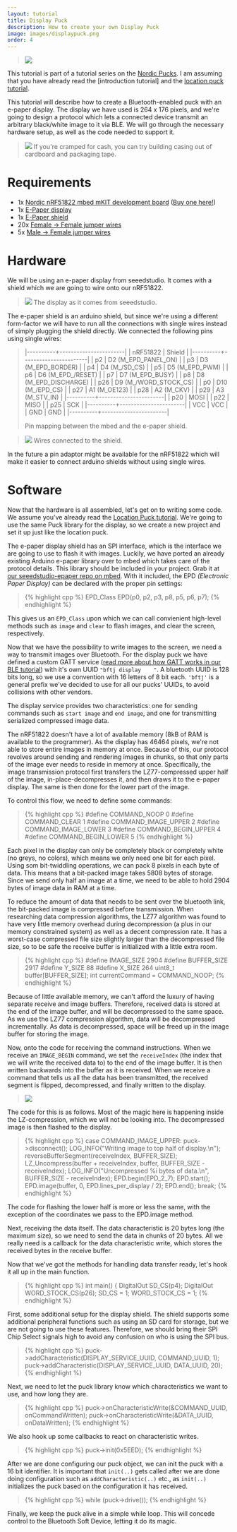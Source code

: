 ```yaml
---
layout: tutorial
title: Display Puck
description: How to create your own Display Puck
image: images/displaypuck.png
order: 4
---
```


> ![](../images/displaypuck.png)

This tutorial is part of a tutorial series on the [Nordic Pucks](../tutorials.html).
I am assuming that you have already read the [introduction tutorial] and the [location puck tutorial](location.html).

This tutorial will describe how to create a Bluetooth-enabled puck with an e-paper display. The display we have used is 264 x 176 pixels, and we're going to design a protocol which lets a connected device transmit an arbitrary black/white image to it via BLE. We will go through the necessary hardware setup, as well as the code needed to support it.

> ![](../images/display-closeup.jpg)
> If you're cramped for cash, you can try building casing out of cardboard and packaging tape.

# Requirements
- 1x [Nordic nRF51822 mbed mKIT development board](https://mbed.org/platforms/Nordic-nRF51822/) ([Buy one here!](http://www.semiconductorstore.com/cart/pc/viewPrd.asp?idproduct=49226))
- 1x [E-Paper display](http://www.seeedstudio.com/depot/27-ePaper-Panel-p-1596.html?cPath=34_82)
- 1x [E-Paper shield](http://www.seeedstudio.com/depot/Small-epaper-Shield-p-1597.html)
- 20x [Female -> Female jumper wires](http://www.seeedstudio.com/depot/1-pin-dualfemale-jumper-wire-100mm-50pcs-pack-p-260.html?cPath=44_47)
- 5x [Male -> Female jumper wires](http://www.seeedstudio.com/depot/1-Pin-FemaleMale-Jumper-Wire-125mm-50pcs-pack-p-1319.html?cPath=44_47)


# Hardware

We will be using an e-paper display from seeedstudio. It comes with a shield which we are going to wire onto our nRF51822.


> ![](../images/display_wrapped.jpg)
> The display as it comes from seeedstudio.

The e-paper shield is an arduino shield, but since we're using a different form-factor we will have to run all the connections with single wires instead of simply plugging the shield directly. We connected the following pins using single wires:

> |----------+-----------------------|
> | nRF51822 | Shield                |
> |----------+-----------------------|
> | p2       | D2 (M_EPD_PANEL_ON)   |
> | p3       | D3 (M_EPD_BORDER)     |
> | p4       | D4 (M_/SD_CS)         |
> | p5       | D5 (M_EPD_PWM)        |
> | p6       | D6 (M_EPD_/RESET)     |
> | p7       | D7 (M_EPD_BUSY)       |
> | p8       | D8 (M_EPD_DISCHARGE)  |
> | p26      | D9 (M_/WORD_STOCK_CS) |
> | p0       | D10 (M_/EPD_CS)       |
> | p27      | A1 (M_OE123)          |
> | p28      | A2 (M_CKV)            |
> | p29      | A3 (M_STV_IN)         |
> |----------+-----------------------|
> | p20      | MOSI                  |
> | p22      | MISO                  |
> | p25      | SCK                   |
> |----------+-----------------------|
> | VCC      | VCC                   |
> | GND      | GND                   |
> |----------+-----------------------|
> 
> Pin mapping between the mbed and the e-paper shield.

> ![](../images/IMG_2675.JPG)
> Wires connected to the shield.

In the future a pin adaptor might be available for the nRF51822 which will make it easier to connect arduino shields without using single wires.

# Software

Now that the hardware is all assembled, let's get on to writing some code.
We assume you've already read the [Location Puck tutorial](location.html).
We're going to use the same Puck library for the display, so we create a new project and set it up just like the location puck.

The e-paper display shield has an SPI interface, which is the interface we are going to use to flash it with images.
Luckily, we have ported an already existing Arduino e-paper library over to mbed which takes care of the protocol details.
This library should be included in your project. Grab it at [our seeedstudio-epaper repo on mbed](http://mbed.org/teams/Nordic-Pucks/code/seeedstudio-epaper/).
With it included, the EPD _(Electronic Paper Display)_ can be declared with the proper pin settings:

> {% highlight cpp %}
EPD_Class EPD(p0, p2, p3, p8, p5, p6, p7);
{% endhighlight %}

This gives us an `EPD_Class` upon which we can call convienient high-level methods such as `image` and `clear` to flash images, and clear the screen, respectively.

Now that we have the possibility to write images to the screen, we need a way to transmit images over Bluetooth.
For the display puck we have defined a custom GATT service ([read more about how GATT works in our BLE tutorial](ble.html)) with it's own UUID `"bftj display    "`.
A bluetooth UUID is 128 bits long, so we use a convention with 16 letters of 8 bit each. `'bftj'` is a general prefix we've decided to use for all our pucks' UUIDs, to avoid collisions with other vendors.

The display service provides two characteristics: one for sending commands such as `start image` and `end image`, and one for transmitting serialized compressed image data.

The nRF51822 doesn't have a lot of available memory (8kB of RAM is available to the programmer). As the display has 46464 pixels, we're not able to store entire images in memory at once.
Because of this, our protocol revolves around sending and rendering images in chunks, so that only parts of the image ever needs to reside in memory at once.
Specifically, the image transmission protocol first transfers the LZ77-compressed upper half of the image, in-place-decompresses it, and then draws it to the e-paper display.
The same is then done for the lower part of the image.

To control this flow, we need to define some commands:

> {% highlight cpp %}
#define COMMAND_NOOP 0
#define COMMAND_CLEAR 1
#define COMMAND_IMAGE_UPPER 2
#define COMMAND_IMAGE_LOWER 3
#define COMMAND_BEGIN_UPPER 4
#define COMMAND_BEGIN_LOWER 5
{% endhighlight %}

Each pixel in the display can only be completely black or completely white (no greys, no colors), which means we only need one bit for each pixel.
Using som bit-twiddling operations, we can pack 8 pixels in each byte of data.
This means that a bit-packed image takes 5808 bytes of storage.
Since we send only half an image at a time, we need to be able to hold 2904 bytes of image data in RAM at a time.

To reduce the amount of data that needs to be sent over the bluetooth link, the bit-packed image is compressed before transmission.
When researching data compression algorithms, the LZ77 algorithm was found to have very little memory overhead during decompression (a plus in our memory constrained system) as well as a decent compression rate.
It has a worst-case compressed file size slightly larger than the decompressed file size, so to be safe the receive buffer is initialized with a little extra room.

> {% highlight cpp %}
#define IMAGE_SIZE 2904
#define BUFFER_SIZE 2917
#define Y_SIZE 88
#define X_SIZE 264
uint8_t buffer[BUFFER_SIZE];
int currentCommand = COMMAND_NOOP;
{% endhighlight %}

Because of little available memory, we can't afford the luxury of having separate receive and image buffers.
Therefore, received data is stored at the end of the image buffer, and will be decompressed to the same space.
As we use the LZ77 compression algorithm, data will be decompressed incrementally. As data is decompressed, space will be freed up in the image buffer for storing the image.

Now, onto the code for receiving the command instructions.
When we receive an `IMAGE_BEGIN` command, we set the `receiveIndex` (the index that we will write the received data to) to the end of the image buffer.
It is then written backwards into the buffer as it is received. When we receive a command that tells us all the data has been transmitted, the received segment is flipped, decompressed, and finally written to the display.

> ![](../images/receive%20image%20data.png)

The code for this is as follows. Most of the magic here is happening inside the LZ-compression, which we will not be looking into. The decompressed image is then flashed to the display.

> {% highlight cpp %}
case COMMAND_IMAGE_UPPER:
    puck->disconnect();
    LOG_INFO("Writing image to top half of display.\n");
    reverseBufferSegment(receiveIndex, BUFFER_SIZE);
    LZ_Uncompress(buffer + receiveIndex, buffer, BUFFER_SIZE - receiveIndex);
    LOG_INFO("Uncompressed %i bytes of data.\n", BUFFER_SIZE - receiveIndex);
    EPD.begin(EPD_2_7);
    EPD.start();
    EPD.image(buffer, 0, EPD.lines_per_display / 2);
    EPD.end();
    break;
{% endhighlight %}

The code for flashing the lower half is more or less the same, with the exception of the coordinates we pass to the EPD.image method.

Next, receiving the data itself. The data characteristic is 20 bytes long (the maximum size), so we need to send the data in chunks of 20 bytes.
All we really need is a callback for the data characteristic write, which stores the received bytes in the receive buffer.

Now that we've got the methods for handling data transfer ready, let's hook it all up in the main function.


> {% highlight cpp %}
int main() {
    DigitalOut SD_CS(p4);
    DigitalOut WORD_STOCK_CS(p26);
    SD_CS = 1;
    WORD_STOCK_CS = 1;
{% endhighlight %}

First, some additional setup for the display shield.
The shield supports some additional peripheral functions such as using an SD card for storage, but we are not going to use these features.
Therefore, we should bring their SPI Chip Select signals high to avoid any confusion on who is using the SPI bus.


> {% highlight cpp %}
puck->addCharacteristic(DISPLAY_SERVICE_UUID, COMMAND_UUID, 1);
puck->addCharacteristic(DISPLAY_SERVICE_UUID, DATA_UUID, 20);
{% endhighlight %}

Next, we need to let the puck library know which characteristics we want to use, and how long they are.



> {% highlight cpp %}
puck->onCharacteristicWrite(&COMMAND_UUID, onCommandWritten);
puck->onCharacteristicWrite(&DATA_UUID, onDataWritten);
{% endhighlight %}

We also hook up some callbacks to react on characteristic writes.

> {% highlight cpp %}
puck->init(0x5EED);
{% endhighlight %}

After we are done configuring our puck object, we can init the puck with a 16 bit identifier.
It is important that `init(..)` gets called after we are done doing configuration such as `addCharacteristic(..)` etc., as `init(..)` initializes the puck based on the configuration it has received.


> {% highlight cpp %}
while (puck->drive());
{% endhighlight %}

Finally, we keep the puck alive in a simple while loop. This will concede control to the Bluetooth Soft Device, letting it do its magic.
